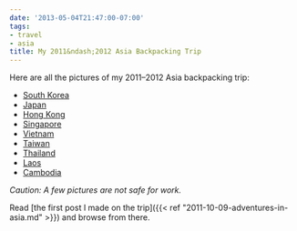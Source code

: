 ```yaml
---
date: '2013-05-04T21:47:00-07:00'
tags:
- travel
- asia
title: My 2011&ndash;2012 Asia Backpacking Trip
---
```


Here are all the pictures of my 2011&ndash;2012 Asia backpacking trip:

- [South Korea](https://www.dropbox.com/gallery/18866064/1/South%20Korea%202011?h=9a5f74)
- [Japan](https://www.dropbox.com/gallery/18866064/1/Japan%202011?h=6116ec)
- [Hong Kong](https://www.dropbox.com/gallery/18866064/1/Hong%20Kong%202011?h=ed2cbc)
- [Singapore](https://www.dropbox.com/gallery/18866064/1/Singapore%202011?h=4eca07)
- [Vietnam](https://www.dropbox.com/gallery/18866064/1/Vietnam%202011?h=739f41)
- [Taiwan](https://www.dropbox.com/gallery/18866064/1/Taiwan%202011?h=08fa88)
- [Thailand](https://www.dropbox.com/gallery/18866064/1/Thailand%202012?h=47e9e9)
- [Laos](https://www.dropbox.com/gallery/18866064/1/Laos%202012?h=133d12)
- [Cambodia](https://www.dropbox.com/gallery/18866064/1/Cambodia%202012?h=a248de)

*Caution: A few pictures are not safe for work.*

Read [the first post I made on the trip]({{< ref "2011-10-09-adventures-in-asia.md" >}}) and browse from there.
